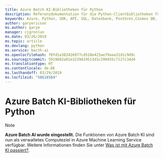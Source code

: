 ```yaml
---
title: Azure Batch KI-Bibliotheken für Python
description: Referenzdokumentation für die Python-Clientbibliotheken für Azure Batch KI
keywords: Azure, Python, SDK, API, SQL, Datenbank, PostGres,Cosmos DB, NoSQL
author: garyericson
ms.author: garye
manager: cjgronlun
ms.date: 03/26/2019
ms.topic: article
ms.devlang: python
ms.service: bacth-ai
ms.openlocfilehash: f0fd1a382426977cd518e423ae79aaa31d1c9d9c
ms.sourcegitcommit: 5919682a81e3239419513d1c299455c7127c34d4
ms.translationtype: HT
ms.contentlocale: de-DE
ms.lasthandoff: 03/29/2019
ms.locfileid: "58618584"
---
```

# <a name="azure-batch-ai-libraries-for-python"></a>Azure Batch KI-Bibliotheken für Python

>[!Note]
>**Azure Batch AI wurde eingestellt.** Die Funktionen von Azure Batch KI sind nun als verwaltetes Computeziel in Azure Machine Learning Service verfügbar. Weitere Informationen finden Sie unter [Was ist mit Azure Batch KI passiert?](https://aka.ms/batchai-retirement).
